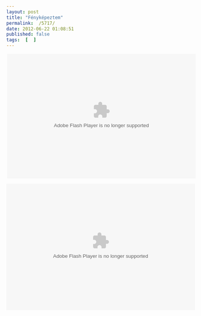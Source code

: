 ```yaml
---
layout: post
title: "Fényképeztem"
permalink:  /5717/ 
date: 2012-06-22 01:08:51
published: false
tags:  [  ] 
---
```

<p style="text-align: center; "><object height="330" width="500"><param name="flashvars" value="offsite=true&amp;lang=en-us&amp;page_show_url=%2Fphotos%2Fborazslo%2Fsets%2F72157608356051335%2Fshow%2F&amp;page_show_back_url=%2Fphotos%2Fborazslo%2Fsets%2F72157608356051335%2F&amp;set_id=72157608356051335&amp;jump_to="><param name="movie" value="http://www.flickr.com/apps/slideshow/show.swf?v=109615"><param name="allowFullScreen" value="true"><embed allowfullscreen="true" flashvars="offsite=true&amp;lang=en-us&amp;page_show_url=%2Fphotos%2Fborazslo%2Fsets%2F72157608356051335%2Fshow%2F&amp;page_show_back_url=%2Fphotos%2Fborazslo%2Fsets%2F72157608356051335%2F&amp;set_id=72157608356051335&amp;jump_to=" height="330" src="http://www.flickr.com/apps/slideshow/show.swf?v=109615" type="application/x-shockwave-flash" width="500"></object></p><p ><embed flashvars="host=picasaweb.google.com&amp;noautoplay=1&amp;hl=hu&amp;feat=flashalbum&amp;RGB=0x000000&amp;feed=https%3A%2F%2Fpicasaweb.google.com%2Fdata%2Ffeed%2Fapi%2Fuser%2F110554436096146952308%2Falbumid%2F5695911187503232865%3Falt%3Drss%26kind%3Dphoto%26hl%3Dhu" height="335" pluginspage="http://www.macromedia.com/go/getflashplayer" src="https://picasaweb.google.com/s/c/bin/slideshow.swf" type="application/x-shockwave-flash" width="500"></p>